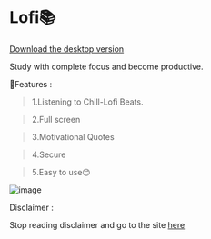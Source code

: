# Lofi📚
[Download the desktop version](https://bit.ly/2Tv5Wa1)

Study with complete focus and become productive.

🔴Features : 

>1.Listening to Chill-Lofi Beats.

>2.Full screen

>3.Motivational Quotes

>4.Secure

>5.Easy to use😊

![image](https://user-images.githubusercontent.com/65584840/127091001-e9214d6c-faaf-4a1e-a722-9e3da2c0a054.png)

Disclaimer : 

Stop reading disclaimer and go to the site [here](https://coderustypro.github.io/Study/)
